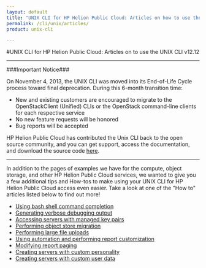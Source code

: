 ```yaml
---
layout: default
title: "UNIX CLI for HP Helion Public Cloud: Articles on how to use the UNIX CLI"
permalink: /cli/unix/articles/
product: unix-cli

---
```

<!--PUBLISHED-->
#UNIX CLI for HP Helion Public Cloud: Articles on to use the UNIX CLI v12.12
___________________

###Important Notice###

On November 4, 2013, the UNIX CLI was moved into its End-of-Life Cycle process toward final deprecation. During this 6-month transition time:

* New and existing customers are encouraged to migrate to the OpenStackClient (Unified) CLIs or the OpenStack command-line clients for each respective service
* No new feature requests will be honored
* Bug reports will be accepted

HP Helion Public Cloud has contributed the Unix CLI back to the open source community, and you can get support, access the documentation, and download the source code [here](https://github.com/hpcloud/unix_cli).

_________________________________________

In addition to the pages of examples we have for the compute, object storage, and other HP Helion Public Cloud services, we wanted to give you a few additional tips and How-tos to make using your UNIX CLI for HP Helion Public Cloud access even easier. Take a look at one of the "How to" articles listed below to find out more!

* [Using bash shell command completion](/cli/unix/articles/complete)<br>
* [Generating verbose debugging output](/cli/unix/articles/debugging)<br>
* [Accessing servers with managed key pairs](/cli/unix/articles/managedkeypairs)<br>
* [Performing object store migration](/cli/unix/articles/migration)<br>
* [Performing large file uploads](/cli/unix/articles/large)<br>
* [Using automation and performing report customization](/cli/unix/articles/reports)<br>
* [Modifying report paging](/cli/unix/articles/paging)
* [Creating servers with custom personality](/cli/unix/articles/personality)<br>
* [Creating servers with custom user data](/cli/unix/articles/userdata)<br>
